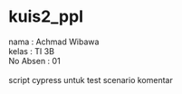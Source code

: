 # kuis2_ppl
nama : Achmad Wibawa<br>
kelas : TI 3B<br>
No Absen : 01<br>
<br>
script cypress untuk test scenario komentar
